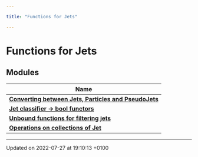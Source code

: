 ```yaml
---

title: "Functions for Jets"

---
```


# Functions for Jets



## Modules

| Name           |
| -------------- |
| **[Converting between Jets, Particles and PseudoJets](http://example.org/modules/group__jetutils__conv/)**  |
| **[Jet classifier -> bool functors](http://example.org/modules/group__jetutils__j2bool/)**  |
| **[Unbound functions for filtering jets](http://example.org/modules/group__jetutils__filt/)**  |
| **[Operations on collections of Jet](http://example.org/modules/group__jetutils__coll/)**  |






-------------------------------

Updated on 2022-07-27 at 19:10:13 +0100